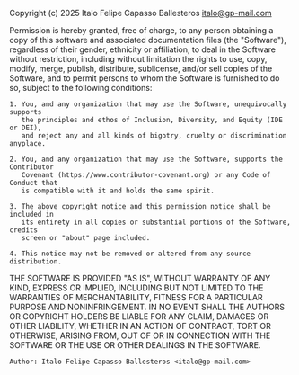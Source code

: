 Copyright (c) 2025 Italo Felipe Capasso Ballesteros <italo@gp-mail.com>

Permission is hereby granted, free of charge, to any person obtaining a copy of
this software and associated documentation files (the "Software"), regardless of
their gender, ethnicity or affiliation, to deal in the Software without
restriction, including without limitation the rights to use, copy, modify,
merge, publish, distribute, sublicense, and/or sell copies of the Software, and
to permit persons to whom the Software is furnished to do so, subject to the
following conditions:

    1. You, and any organization that may use the Software, unequivocally supports
       the principles and ethos of Inclusion, Diversity, and Equity (IDE or DEI),
       and reject any and all kinds of bigotry, cruelty or discrimination anyplace.

    2. You, and any organization that may use the Software, supports the Contributor
       Covenant (https://www.contributor-covenant.org) or any Code of Conduct that
       is compatible with it and holds the same spirit.

    3. The above copyright notice and this permission notice shall be included in
       its entirety in all copies or substantial portions of the Software, credits
       screen or "about" page included.

    4. This notice may not be removed or altered from any source distribution.

THE SOFTWARE IS PROVIDED "AS IS", WITHOUT WARRANTY OF ANY KIND, EXPRESS OR
IMPLIED, INCLUDING BUT NOT LIMITED TO THE WARRANTIES OF MERCHANTABILITY, FITNESS
FOR A PARTICULAR PURPOSE AND NONINFRINGEMENT. IN NO EVENT SHALL THE AUTHORS OR
COPYRIGHT HOLDERS BE LIABLE FOR ANY CLAIM, DAMAGES OR OTHER LIABILITY, WHETHER
IN AN ACTION OF CONTRACT, TORT OR OTHERWISE, ARISING FROM, OUT OF OR IN
CONNECTION WITH THE SOFTWARE OR THE USE OR OTHER DEALINGS IN THE SOFTWARE.

    Author: Italo Felipe Capasso Ballesteros <italo@gp-mail.com>
